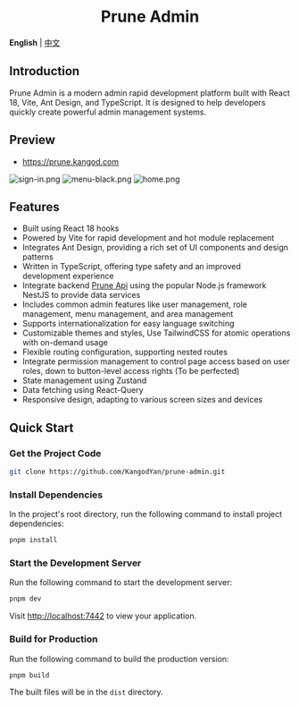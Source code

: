 <div align="center"> 
<br> 
<br>
<h1> Prune Admin </h1>
</div>

**English** | [中文](./README.zh-CN.md)

## Introduction
Prune Admin is a modern admin rapid development platform built with React 18, Vite, Ant Design, and TypeScript. It is designed to help developers quickly create powerful admin management systems.

## Preview
+ https://prune.kangod.com

![sign-in.png](https://github.com/KangodYan/prune-admin/assets/36319737/fb9b5118-2fb8-44bc-b15c-529e546cff10)
![menu-black.png](https://github.com/KangodYan/prune-admin/assets/36319737/d160e725-34be-484c-b84c-e1188e7772e4)
![home.png](https://github.com/KangodYan/prune-admin/assets/36319737/e9d8dbd4-33e3-4f62-95de-ab2d1aba118d)

## Features

- Built using React 18 hooks
- Powered by Vite for rapid development and hot module replacement
- Integrates Ant Design, providing a rich set of UI components and design patterns
- Written in TypeScript, offering type safety and an improved development experience
- Integrate backend [Prune Api](https://github.com/KangodYan/prune-api) using the popular Node.js framework NestJS to provide data services
- Includes common admin features like user management, role management, menu management, and area management
- Supports internationalization for easy language switching
- Customizable themes and styles, Use TailwindCSS for atomic operations with on-demand usage
- Flexible routing configuration, supporting nested routes
- Integrate permission management to control page access based on user roles, down to button-level access rights (To be perfected)
- State management using Zustand
- Data fetching using React-Query
- Responsive design, adapting to various screen sizes and devices

## Quick Start

### Get the Project Code

```bash
git clone https://github.com/KangodYan/prune-admin.git
```

### Install Dependencies

In the project's root directory, run the following command to install project dependencies:

```bash
pnpm install
```

### Start the Development Server

Run the following command to start the development server:

```bash
pnpm dev
```

Visit [http://localhost:7442](http://localhost:7442) to view your application.

### Build for Production

Run the following command to build the production version:

```bash
pnpm build
```

The built files will be in the `dist` directory.
